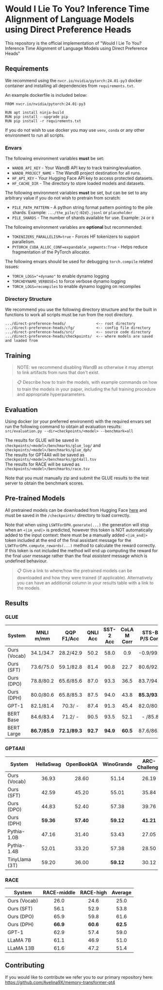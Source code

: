 # Would I Lie To You? Inference Time Alignment of Language Models using Direct Preference Heads

This repository is the official implementation of "Would I Lie To You? Inference Time Alignment of Language Models using Direct Preference Heads"

## Requirements

We recommend using the `nvcr.io/nvidia/pytorch:24.01-py3` docker container and installing all dependencies from `requirements.txt`.

An example dockerfile is included below:

```docker
FROM nvcr.io/nvidia/pytorch:24.01-py3

RUN apt install ninja-build
RUN pip install --upgrade pip
RUN pip install -r requirements.txt
```

If you do not wish to use docker you may use `venv`, `conda` or any other environment to run all scripts.

### Envars
The following environment variables **must** be set:
- `WANDB_API_KEY` - Your WandB API key to track training/evaluation.
- `WANDB_PROJECT_NAME` - The WandB project destination for all runs.
- `HF_API_KEY` - Your Hugging Face API key to access protected datasets.
- `HF_CACHE_DIR` - The directory to store loaded models and datasets.

The following environment variables **must** be set, but can be set to any arbitrary value if you do not wish to pretrain from scratch:
- `PILE_PATH_PATTERN` - A python string format pattern pointing to the pile shards. Example: `.../the_pile/{:02d}.jsonl` or `placeholder`
- `PILE_SHARDS` - The number of shards available for use. Example: `24` or `0`

The following environment variables are **optional** but recommended:
- `TOKENIZERS_PARALLELISM=true` - Forces HF tokenizers to support parallelism.
- `PYTORCH_CUDA_ALLOC_CONF=expandable_segments:True` - Helps reduce fragmentation of the PyTorch allocator.

The following envars should be used for debugging `torch.compile` related issues:
- `TORCH_LOGS="+dynamo"` to enable dynamo logging
- `TORCHDYNAMO_VERBOSE=1` to force verbose dynamo logging
- `TORCH_LOGS=recompiles` to enable dynamo logging on recompiles

### Directory Structure
We recommend you use the following directory structure and for the built in functions to work all scripts must be run from the root directory.

```
.../direct-preference-heads/              <-- root directory
.../direct-preference-heads/cfg/          <-- config file directory
.../direct-preference-heads/src/          <-- source code directory
.../direct-preference-heads/checkpoints/  <-- where models are saved and loaded from
```

## Training

> NOTE: we recommend disabling WandB as otherwise it may attempt to link artifacts from runs that don't exist.

>📋  Describe how to train the models, with example commands on how to train the models in your paper, including the full training procedure and appropriate hyperparameters.

## Evaluation

Using docker (or your preferred environemt) with the required envars set run the following command to obtain all evaluation results:    
`src/evaluation.py --dir=checkpoints/<model> --benchmark=all`

The results for GLUE will be saved in `checkpoints/<model>/benchmarks/glue_log/` and `checkpoints/<model>/benchmarks/glue_dph/`   
The results for GPT4All will be saved as `checkpoints/<model>/benchmarks/gpt4all.tsv`    
The results for RACE will be saved as `checkpoints/<model>/benchmarks/race.tsv`    

Note that you must manually zip and submit the GLUE results to the test server to obtain the benchmark scores.

## Pre-trained Models

All pretrained models can be downloaded from Hugging Face [here](https://huggingface.co/collections/Avelina/direct-preference-heads-preprint-6612d8a6fa3843352943fd43) and must be saved in the `/checkpoints/` directory to load correctly.

Note that when using `LSWTForDPH.generate(...)` the generation will stop when an `<|im_end|>` is predicted, however this token is NOT automatically added to the input context: there must be a manually added `<|im_end|>` token included at the end of the final assistant message for the `LSWTForDPH.compute_rewards(...)` method to calculate the reward correctly. If this token is not included the method will end up computing the reward for the final *user* message rather than the final *assistant* message which is undefined behaviour. 


>📋  Give a link to where/how the pretrained models can be downloaded and how they were trained (if applicable).  Alternatively you can have an additional column in your results table with a link to the models.

## Results

### GLUE
| System | MNLI<br>m/mm | QQP<br>F1/Acc | QNLI<br>Acc | SST-2<br>Acc | CoLA<br>M Corr | STS-B<br>P/S Corr | MRPC<br>F1/Acc | RTE<br>Acc | Score<br>(-WNLI) | WNLI<br>Acc | Score<br>(+WNLI) |
| --- | :-: | :-: | :-: | :-: | :-: | :-: | :-: | :-: | :-: | :-: | :-: |
| Ours (Vocab) | 34.1/34.7 | 28.2/42.9 | 50.2 | 58.0 |  0.9 | -0.9/99.2 | 69.4/57.4 | 50.9 | 42.8 | 34.9 | 41.9 |
| Ours (SFT)   | 73.6/75.0 | 59.1/82.8 | 81.4 | 90.8 | 22.7 | 80.6/92.4 | 80.6/75.2 | 71.4 | 72.0 | 38.4 | 68.2 |
| Ours (DPO)   | 78.8/80.2 | 65.6/85.6 | 87.0 | 93.3 | 36.5 | 83.7/94.4 | 83.9/79.1 | 73.9 | 77.0 | 37.7 | 72.7 |
| Ours (DPH)   | 80.0/80.6 | 65.8/85.3 | 87.5 | 94.0 | 43.8 | **85.3/93.0** | 85.5/80.2 | **75.3** | 78.6 | 46.6 | 75.0 |
| GPT-1        | 82.1/81.4 | 70.3/  -  | 87.4 | 91.3 | 45.4 | 82.0/80.0 | 82.3/  -  | 56.0 | -    | -    | 72.8 |
| BERT Base    | 84.6/83.4 | 71.2/  -  | 90.5 | 93.5 | 52.1 | -  /85.8  | 88.9/  -  | 66.4 | -    | -    | 78.3 |
| BERT Large   | **86.7/85.9** | **72.1/89.3** | **92.7** | **94.9** | **60.5** | 87.6/86.5 | **89.3/85.4** | 70.1 | **82.5** | **65.1** | **80.5** |

### GPT4All
| System | HellaSwag | OpenBookQA | WinoGrande | ARC-Challenge | ARC-Easy | BoolQ | PIQA | Average |
| --- | :-: | :-: | :-: | :-: | :-: | :-: | :-: | :-: |
| Ours (Vocab)   | 36.93 | 28.60 | 51.14 | 26.19 | 25.67 | 61.25 | 65.39 | 42.17 |
| Ours (SFT)     | 42.59 | 45.20 | 55.01 | 35.84 | 47.01 | 76.24 | 69.37 | 53.04 |
| Ours (DPO)     | 44.83 | 52.40 | 57.38 | 39.76 | 53.54 | **79.08** | 72.36 | 57.05 |
| Ours (DPH)     | **59.36** | **57.40** | **59.12** | **41.21** | **56.82** | 78.81 | 68.77 | **60.21** |
| Pythia-1.0B    | 47.16 | 31.40 | 53.43 | 27.05 | 48.99 | 60.83 | 69.21 | 48.30 |
| Pythia-1.4B    | 52.01 | 33.20 | 57.38 | 28.50 | 54.00 | 63.27 | 70.95 | 51.33 |
| TinyLlama (3T) | 59.20 | 36.00 | **59.12** | 30.12 | 55.25 | 57.83 | **73.29** | 52.99 |

### RACE

| System | RACE-middle | RACE-high | Average |
| --- | :-: | :-: | :-: |
| Ours (Vocab)   | 26.0 | 24.6 | 25.0 |
| Ours (SFT)     | 56.1 | 52.9 | 53.8 |
| Ours (DPO)     | 65.9 | 59.8 | 61.6 |
| Ours (DPH)     | **66.9** | **60.6** | **62.5** |
| GPT-1          | 62.9 | 57.4 | 59.0 |
| LLaMA 7B       | 61.1 | 46.9 | 51.0 |
| LLaMA 13B      | 61.6 | 47.2 | 51.4 |


## Contributing

If you would like to contribute we refer you to our primary repository here: https://github.com/Avelina9X/memory-transformer-pt4
